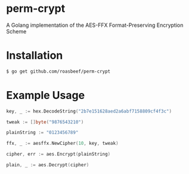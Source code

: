 # perm-crypt
A Golang implementation of the AES-FFX Format-Preserving Encryption Scheme 

# Installation 
```bash
$ go get github.com/roasbeef/perm-crypt
```

# Example Usage
```go
key, _ := hex.DecodeString("2b7e151628aed2a6abf7158809cf4f3c")

tweak := []byte("9876543210")

plainString := "0123456789"

ffx, _ := aesffx.NewCipher(10, key, tweak)

cipher, err := aes.Encrypt(plainString)

plain, _ := aes.Decrypt(cipher)
	
```
